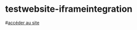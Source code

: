# testwebsite-iframeintegration

#<a href="https://iamhenri.github.io/testwebsite-iframeintegration/">accéder au site</a>

